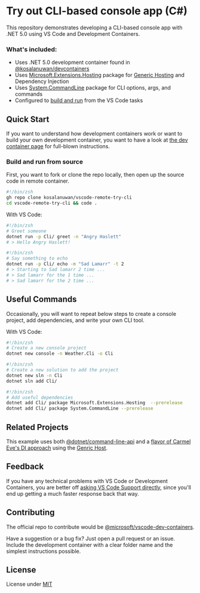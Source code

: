 # Try out CLI-based console app (C#)

This repository demonstrates developing a CLI-based console app with .NET 5.0 using VS  Code and Development Containers.

### What's included:
- Uses .NET 5.0 development container found in [@kosalanuwan/devcontainers][devcontainers-repo]
- Uses [Microsoft.Extensions.Hosting][ms-hosting-ext-repo] package for [Generic Hosting][generic-hosting-docs] and Dependency Injection
- Uses [System.CommandLine][command-line-api-repo] package for CLI options, args, and commands
- Configured to [build and run][vscode-tasks] from the VS Code tasks

## Quick Start
If you want to understand how development containers work or want to build your own development container, you want to have a look at [the dev container page][ms-devcontainers-create-docs] for full-blown instructions.

### Build and run from source
First, you want to fork or clone the repo locally, then open up the source code in remote container.

```zsh
#!/bin/zsh
gh repo clone kosalanuwan/vscode-remote-try-cli
cd vscode-remote-try-cli && code .
```

With VS  Code:

```zsh
#!/bin/zsh
# Greet someone
dotnet run -p Cli/ greet -n "Angry Haslett"
# > Hello Angry Haslett!
```
```zsh
#!/bin/zsh
# Say something to echo
dotnet run -p Cli/ echo -m "Sad Lamarr" -t 2
# > Starting to Sad lamarr 2 time ...
# > Sad lamarr for the 1 time ...
# > Sad lamarr for the 2 time ...
```

## Useful Commands
Occasionally, you will want to repeat below steps to create a console project, add dependencies, and write your own CLI tool.

With VS Code:

```zsh
#!/bin/zsh
# Create a new console project
dotnet new console -n Weather.Cli -o Cli
```
```zsh
#!/bin/zsh
# Create a new solution to add the project
dotnet new sln -n Cli
dotnet sln add Cli/
```
```zsh
#!/bin/zsh
# Add useful dependencies
dotnet add Cli/ package Microsoft.Extensions.Hosting  --prerelease
dotnet add Cli/ package System.CommandLine --prerelease
```

## Related Projects
This example uses both [@dotnet/command-line-api][command-line-api-repo] and a [flavor of Carmel Eve's DI approach][carmeleve-cli-demo-repo] using the [Genric Host](generic-hosting-docs).

## Feedback
If you have any technical problems with VS Code or Development Containers, you are better off [asking VS Code Support directly][vscode-support], since you'll end up getting a much faster response back that way.

## Contributing
The official repo to contribute would be [@microsoft/vscode-dev-containers][ms-devcontainers-repo].

Have a suggestion or a bug fix? Just open a pull request or an issue. Include the development container with a clear folder name and the simplest instructions possible.

## License
License under [MIT][lic]

[devcontainers-repo]: https://github.com/kosalanuwan/devcontainers/#readme
[ms-hosting-ext-repo]: https://github.com/dotnet/runtime/tree/master/src/libraries/Microsoft.Extensions.Hosting/src
[generic-hosting-docs]: https://docs.microsoft.com/en-us/dotnet/core/extensions/generic-host
[command-line-api-repo]: https://github.com/dotnet/command-line-api
[vscode-tasks]: .vscode/tasks.json
[ms-devcontainers-create-docs]: https://code.visualstudio.com/docs/remote/create-dev-container

[carmeleve-cli-demo-repo]: https://github.com/carmeleve/SystemCommandLine.Demo/blob/master/SystemCommandLine.Demo/Program.cs

[vscode-support]: https://github.com/microsoft/vscode-dev-containers#contributing-and-feedback
[ms-devcontainers-repo]: https://github.com/microsoft/vscode-dev-containers#readme

[lic]: LICENSE
